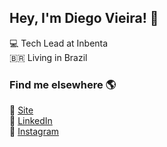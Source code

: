 ## Hey, I'm Diego Vieira! 👋

💻  Tech Lead at Inbenta
<br>
🇧🇷  Living in Brazil

### Find me elsewhere 🌎

🚀  [Site](https://diegocvieira.github.io/)
<br>
💼  [LinkedIn](https://www.linkedin.com/in/diegocvieira/)
<br>
📸  [Instagram](https://www.instagram.com/diegovieira.dev/)

<!--
**diegocvieira/diegocvieira** is a ✨ _special_ ✨ repository because its `README.md` (this file) appears on your GitHub profile.

Here are some ideas to get you started:

- 🔭 I’m currently working on ...
- 🌱 I’m currently learning ...
- 👯 I’m looking to collaborate on ...
- 🤔 I’m looking for help with ...
- 💬 Ask me about ...
- 📫 How to reach me: ...
- 😄 Pronouns: ...
- ⚡ Fun fact: ...
-->
